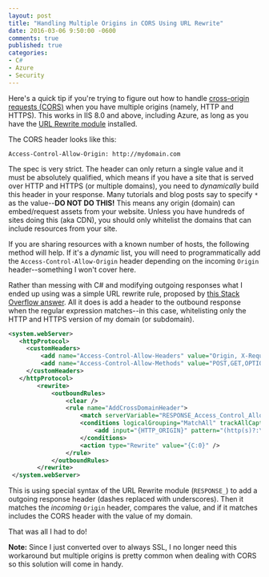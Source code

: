 ```yaml
---
layout: post
title: "Handling Multiple Origins in CORS Using URL Rewrite"
date: 2016-03-06 9:50:00 -0600
comments: true
published: true
categories:
- C#
- Azure
- Security
---
```


Here's a quick tip if you're trying to figure out how to handle [cross-origin requests (CORS)](https://developer.mozilla.org/en-US/docs/Web/HTTP/Access_control_CORS) when you have multiple origins (namely, HTTP and HTTPS). This works in IIS 8.0 and above, including Azure, as long as you have the [URL Rewrite module](http://www.iis.net/downloads/microsoft/url-rewrite) installed.

The CORS header looks like this:

```
Access-Control-Allow-Origin: http://mydomain.com
```

The spec is very strict. The header can only return a single value and it must be absolutely qualified, which means if you have a site that is served over HTTP and HTTPS (or multiple domains), you need to *dynamically* build this header in your response. Many tutorials and blog posts say to specify `*` as the value--**DO NOT DO THIS!** This means any origin (domain) can embed/request assets from your website. Unless you have hundreds of sites doing this (aka CDN), you should only whitelist the domains that can include resources from your site.

If you are sharing resources with a known number of hosts, the following method will help. If it's a *dynamic* list, you will need to programmatically add the `Access-Control-Allow-Origin` header depending on the incoming `Origin` header--something I won't cover here.

Rather than messing with C# and modifying outgoing responses what I ended up using was a simple URL rewrite rule, proposed by [this Stack Overflow answer](http://stackoverflow.com/a/31084390/109458). All it does is add a header to the outbound response when the regular expression matches--in this case, whitelisting only the HTTP and HTTPS version of my domain (or subdomain).

```xml
<system.webServer>
   <httpProtocol>
     <customHeaders>
         <add name="Access-Control-Allow-Headers" value="Origin, X-Requested-With, Content-Type, Accept" />
         <add name="Access-Control-Allow-Methods" value="POST,GET,OPTIONS,PUT,DELETE" />
     </customHeaders>
   </httpProtocol>
        <rewrite>            
            <outboundRules>
                <clear />                
                <rule name="AddCrossDomainHeader">
                    <match serverVariable="RESPONSE_Access_Control_Allow_Origin" pattern=".*" />
                    <conditions logicalGrouping="MatchAll" trackAllCaptures="true">
                        <add input="{HTTP_ORIGIN}" pattern="(http(s)?:\/\/((.+\.)?mydomain\.com))" />
                    </conditions>
                    <action type="Rewrite" value="{C:0}" />
                </rule>           
            </outboundRules>
        </rewrite>
 </system.webServer>
 ```
 
This is using special syntax of the URL Rewrite module (`RESPONSE_`) to add a outgoing response header (dashes replaced with underscores). Then it matches the *incoming* `Origin` header, compares the value, and if it matches includes the CORS header with the value of my domain.
 
 That was all I had to do!
 
 **Note:** Since I just converted over to always SSL, I no longer need this workaround but multiple origins is pretty common when dealing with CORS so this solution will come in handy.
